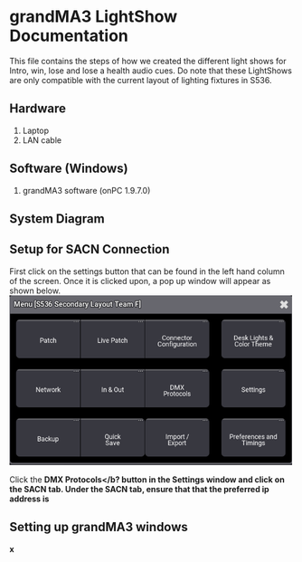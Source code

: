 # grandMA3 LightShow Documentation
This file contains the steps of how we created the different light shows for Intro, win, lose and lose a health audio cues.
Do note that these LightShows are only compatible with the current layout of lighting fixtures in S536.

## Hardware
1. Laptop
2. LAN cable

## Software (Windows)
1. grandMA3 software (onPC 1.9.7.0)

## System Diagram

## Setup for SACN Connection
First click on the settings button that can be found in the left hand column of the screen. Once it is clicked upon, a pop up window will appear as shown below. <br> 
<img src="Captures/settingsMA3.png" alt="Settings Pop-up" width="500" height="300"/>

Click the <b>DMX Protocols</b? button in the Settings window and click on the <b>SACN</b> tab. Under the SACN tab, ensure that that the preferred ip address is 

## Setting up grandMA3 windows

x


